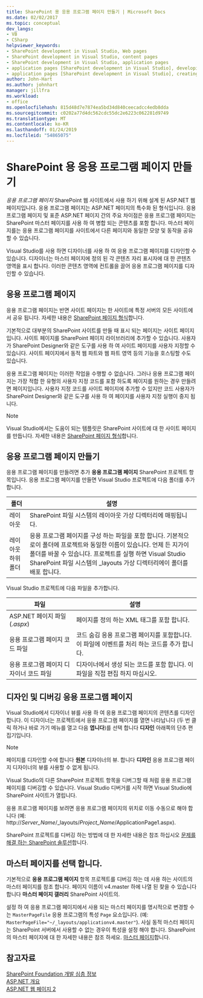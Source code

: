 ```yaml
---
title: SharePoint 용 응용 프로그램 페이지 만들기 | Microsoft Docs
ms.date: 02/02/2017
ms.topic: conceptual
dev_langs:
- VB
- CSharp
helpviewer_keywords:
- SharePoint development in Visual Studio, Web pages
- SharePoint development in Visual Studio, content pages
- SharePoint development in Visual Studio, application pages
- application pages [SharePoint development in Visual Studio], developing
- application pages [SharePoint development in Visual Studio], creating
author: John-Hart
ms.author: johnhart
manager: jillfra
ms.workload:
- office
ms.openlocfilehash: 815d48d7e7874ea5bd34d840ceecadcc4edb8dda
ms.sourcegitcommit: c0202a77d4dc562cdc55dc2e6223c062281d9749
ms.translationtype: MT
ms.contentlocale: ko-KR
ms.lasthandoff: 01/24/2019
ms.locfileid: "54865075"
---
```

# <a name="create-application-pages-for-sharepoint"></a>SharePoint 용 응용 프로그램 페이지 만들기
  *응용 프로그램 페이지* SharePoint 웹 사이트에서 사용 하기 위해 설계 된 ASP.NET 웹 페이지입니다. 응용 프로그램 페이지는 ASP.NET 페이지의 특수화 된 형식입니다. 응용 프로그램 페이지 및 표준 ASP.NET 페이지 간의 주요 차이점은 응용 프로그램 페이지는 SharePoint 마스터 페이지를 사용 하 여 병합 되는 콘텐츠를 포함 합니다. 마스터 페이지를는 응용 프로그램 페이지를 사이트에서 다른 페이지와 동일한 모양 및 동작을 공유할 수 있습니다.  
  
 Visual Studio를 사용 하면 디자이너를 사용 하 여 응용 프로그램 페이지를 디자인할 수 있습니다. 디자이너는 마스터 페이지에 정의 된 각 콘텐츠 자리 표시자에 대 한 콘텐츠 영역을 표시 합니다. 이러한 콘텐츠 영역에 컨트롤을 끌어 응용 프로그램 페이지를 디자인할 수 있습니다.  
  
## <a name="application-pages"></a>응용 프로그램 페이지
 응용 프로그램 페이지는 반면 사이트 페이지는 한 사이트에 특정 서버의 모든 사이트에서 공유 됩니다. 자세한 내용은 [SharePoint 페이지 형식](http://go.microsoft.com/fwlink/?LinkID=211584)합니다.  
  
 기본적으로 대부분의 SharePoint 사이트를 만들 때 표시 되는 페이지는 사이트 페이지입니다. 사이트 페이지를 SharePoint 페이지 라이브러리에 추가할 수 있습니다. 사용자가 SharePoint Designer와 같은 도구를 사용 하 여 사이트 페이지를 사용자 지정할 수 있습니다. 사이트 페이지에서 동적 웹 파트와 웹 파트 영역 등의 기능을 호스팅할 수도 있습니다.  
  
 응용 프로그램 페이지는 이러한 작업을 수행할 수 없습니다. 그러나 응용 프로그램 페이지는 가장 적합 한 유형의 사용자 지정 코드를 포함 하도록 페이지를 원하는 경우 만들려면 페이지입니다. 사용자 지정 코드를 사이트 페이지에 추가할 수 있지만 코드 사용자가 SharePoint Designer와 같은 도구를 사용 하 여 페이지를 사용자 지정 실행이 중지 됩니다.  
  
> [!NOTE]  
>  Visual Studio에서는 도움이 되는 템플릿은 SharePoint 사이트에 대 한 사이트 페이지를 만듭니다. 자세한 내용은 [SharePoint 페이지 형식](http://go.microsoft.com/fwlink/?LinkID=211584)합니다.  
  
## <a name="create-an-application-page"></a>응용 프로그램 페이지 만들기
 응용 프로그램 페이지를 만들려면 추가 **응용 프로그램 페이지** SharePoint 프로젝트 항목입니다. 응용 프로그램 페이지를 만들면 Visual Studio 프로젝트에 다음 폴더를 추가 합니다.  
  
|폴더|설명|  
|------------|-----------------|  
|레이아웃|SharePoint 파일 시스템의 레이아웃 가상 디렉터리에 매핑됩니다.|  
|레이아웃 하위 폴더|응용 프로그램 페이지를 구성 하는 파일을 포함 합니다. 기본적으로이 폴더에 프로젝트와 동일한 이름이 있습니다. 언제 든 지가이 폴더를 바꿀 수 있습니다. 프로젝트를 실행 하면 Visual Studio SharePoint 파일 시스템의 _layouts 가상 디렉터리에이 폴더를 배포 합니다.|  
  
 Visual Studio 프로젝트에 다음 파일을 추가합니다.  
  
|파일|설명|  
|----------|-----------------|  
|ASP.NET 페이지 파일 (*.aspx*)|페이지를 정의 하는 XML 태그를 포함 합니다.|  
|응용 프로그램 페이지 코드 파일|코드 숨김 응용 프로그램 페이지를 포함합니다. 이 파일에 이벤트를 처리 하는 코드를 추가 합니다.|  
|응용 프로그램 페이지 디자이너 코드 파일|디자이너에서 생성 되는 코드를 포함 합니다. 이 파일을 직접 편집 하지 마십시오.|  
  
## <a name="design-and-debug-an-application-page"></a>디자인 및 디버깅 응용 프로그램 페이지
 Visual Studio에서 디자이너 뷰를 사용 하 여 응용 프로그램 페이지의 콘텐츠를 디자인 합니다. 이 디자이너는 프로젝트에서 응용 프로그램 페이지를 열면 나타납니다 (두 번 클릭 하거나 바로 가기 메뉴를 열고 다음 **엽니다**)를 선택 합니다 **디자인** 아래쪽의 단추 편집기입니다.  
  
> [!NOTE]  
>  페이지를 디자인할 수에 합니다 **원본** 디자이너의 뷰. 합니다 **디자인** 응용 프로그램 페이지 디자이너의 뷰를 사용할 수 없게 됩니다.  
  
 Visual Studio의 다른 SharePoint 프로젝트 항목을 디버그할 때 처럼 응용 프로그램 페이지를 디버깅할 수 있습니다. Visual Studio 디버거를 시작 하면 Visual Studio에 SharePoint 사이트가 열립니다.  
  
 응용 프로그램 페이지를 보려면 응용 프로그램 페이지의 위치로 이동 수동으로 해야 합니다 (예: http://<em>Server_Name</em>/_layouts/*Project_Name*/ApplicationPage1.aspx).  
  
 SharePoint 프로젝트를 디버깅 하는 방법에 대 한 자세한 내용은 참조 하십시오 [문제를 해결 하는 SharePoint 솔루션](../sharepoint/troubleshooting-sharepoint-solutions.md)합니다.  
  
## <a name="choose-a-master-page"></a>마스터 페이지를 선택 합니다.
 기본적으로 **응용 프로그램 페이지** 항목 프로젝트를 디버깅 하는 데 사용 하는 사이트의 마스터 페이지를 참조 합니다. 페이지 이름이 v4.master 하에 나열 된 찾을 수 있습니다 합니다 **마스터 페이지 갤러리** SharePoint 사이트의.  
  
 설정 하 여 응용 프로그램 페이지에서 사용 되는 마스터 페이지를 명시적으로 변경할 수는 `MasterPageFile` 응용 프로그램의 특성 `Page` 요소입니다. (예: `MasterPageFile="~/_layouts/applicationv4.master"`). 사실 동적 마스터 페이지는 SharePoint 서버에서 사용할 수 없는 경우이 특성을 설정 해야 합니다. SharePoint의 마스터 페이지에 대 한 자세한 내용은 참조 하세요. [마스터 페이지](http://go.microsoft.com/fwlink/?LinkID=169281)합니다.  
  
## <a name="see-also"></a>참고자료
 [SharePoint Foundation 개발 심층 정보](http://go.microsoft.com/fwlink/?LinkID=182103)   
 [ASP.NET 개요](/aspnet/overview)   
 [ASP.NET 웹 페이지 2](/aspnet/web-pages/index)   
